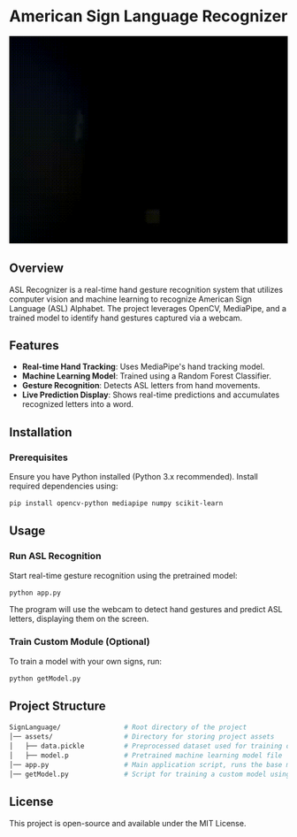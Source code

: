 # American Sign Language Recognizer

![Demo GIF](/assets/IMG_3358.gif)


## Overview

ASL Recognizer is a real-time hand gesture recognition system that utilizes computer vision and machine learning to recognize American Sign Language (ASL) Alphabet. The project leverages OpenCV, MediaPipe, and a trained model to identify hand gestures captured via a webcam.

## Features

- **Real-time Hand Tracking**: Uses MediaPipe's hand tracking model.
- **Machine Learning Model**: Trained using a Random Forest Classifier.
- **Gesture Recognition**: Detects ASL letters from hand movements.
- **Live Prediction Display**: Shows real-time predictions and accumulates recognized letters into a word.

## Installation

### Prerequisites

Ensure you have Python installed (Python 3.x recommended). Install required dependencies using:

```bash
pip install opencv-python mediapipe numpy scikit-learn
```

## Usage

### Run ASL Recognition  
Start real-time gesture recognition using the pretrained model:  

```bash
python app.py
```
The program will use the webcam to detect hand gestures and predict ASL letters, displaying them on the screen.

### Train Custom Module (Optional)
To train a model with your own signs, run:
```bash
python getModel.py
```

## Project Structure

```bash
SignLanguage/                # Root directory of the project
│── assets/                  # Directory for storing project assets
│   ├── data.pickle          # Preprocessed dataset used for training or inference
│   ├── model.p              # Pretrained machine learning model file
│── app.py                   # Main application script, runs the base model by default
│── getModel.py              # Script for training a custom model using user-specific signs
```

## License

This project is open-source and available under the MIT License.

